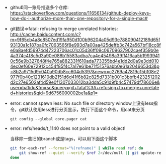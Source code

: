 * githubͬ同一账号推送多个仓库:
    https://stackoverflow.com/questions/11656134/github-deploy-keys-how-do-i-authorize-more-than-one-repository-for-a-single-mac#

* git错误=>fatal: refusing to merge unrelated histories:
    http://cache.baiducontent.com/c?m=9f65cb4a8c8507ed19fa950d100b96204a05d93e788090412189d65f93130a1c187ba0fc7063565f8e993d7a00aa425deffb3c742a567bf18cc8fe0a8aefd56974d47223706ac01c05d36ff09c06709637902caef359b0e4a374c4f8c5d3a90e088b15583adba7ca4e45498a39ff416aa5b19939410c56e9b327648f4e765a882331f610ada773355bd4e1dd2d0a9e3dd0104ec0ef60e72912c454f85f4c7a17e61be71f51576abb0e61a2046653d3&p=8b2a9715d9c040a90db8cc604d5397&newp=c2769a47819c15b108e2977f0b40c1231610db2151d6d41f6b82c825d7331b001c3bbfb423251202d2c27e6502af4d59e0f1307033012ba3dda5c91d9fb4c57479df78606e&user=ba1idu&fm=sc&query=git+fatal%3A+refusing+to+merge+unrelated+histories&qid=9d6756000002be1a&p1=

* error: cannot spawn less: No such file or directory
    window上没有less指令，git默认使用less进行分页显示，执行下面这个命令，用cat来分页
    
    ```
    git config --global core.pager cat
    ```

* error: refs/heads/t_1140 does not point to a valid object!

  当移除一些旧的branch或是tags，可以用下面这个脚本

  ```bash
  git for-each-ref --format="%(refname)" | while read ref; do
      git show-ref --quiet --verify $ref 2>/dev/null || git update-ref -d $ref
  done
  ```